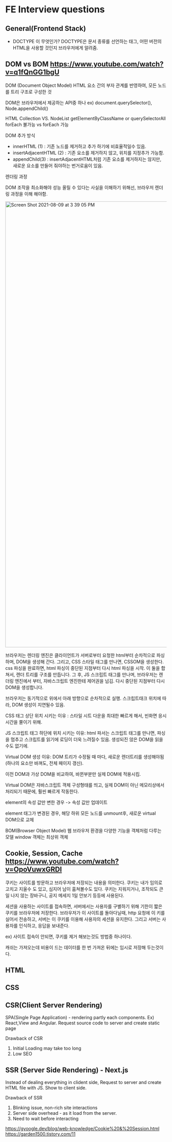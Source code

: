 # FE Interview questions

## General(Frontend Stack)

- DOCTYPE 이 무엇인가?
  DOCTYPE은 문서 종류를 선언하는 태그, 어떤 버전의 HTML을 사용할 것인지 브라우저에게 알려줌. <!DOCTYPE html>

## DOM vs BOM <https://www.youtube.com/watch?v=q1fQnGG1bgU>

DOM (Document Object Model)
HTML 요소 간의 부자 관계를 반영하여, 모든 노드를 트리 구조로 구성한 것

DOM은 브라우저에서 제공하는 API중 하나
ex) document.querySelector(), Node.appendChild()

HTML Collection VS. NodeList
getElementByClassName or querySelectorAll
forEach 불가능 vs forEach 가능

DOM 추가 방식

- innerHTML (1) : 기존 노드를 제거하고 추가 하기에 비효율적일수 있음.
- insertAdjacentHTML (2) : 기존 요소를 제거하지 않고, 위치를 지정추가 가능함.
- appendChild(3) : insertAdjacentHTML처럼 기존 요소를 제거하지는 않지만, 새로운 요소를 만들어 줘야하는 번거로움이 있음.

렌더링 과정

DOM 조작을 최소화해야 성능 올릴 수 있다는 사실을 이해하기 위해선, 브라우저 렌더링 과정을 이해 해야함.

<img width="1389" alt="Screen Shot 2021-08-09 at 3 39 05 PM" src="https://user-images.githubusercontent.com/40842018/128668449-86210b5d-e2ba-4289-9bb9-254eca7f77e1.png">

브라우저는 렌더링 엔진은 클라이언트가 서버로부터 요청한 html부터 순차적으로 파싱하며, DOM을 생성해 간다.
그리고, CSS 스타일 태그를 만나면, CSSOM을 생성한다.
css 파싱을 완료하면, html 파싱이 중단된 지점부터 다시 html 파싱을 시작.
이 둘을 합쳐서, 렌더 트리를 구조를 만듭니다.
그 후, JS 스크립트 태그를 만나며, 브라우저는 렌더링 엔진에서 부터, 자바스크립트 엔진한테 제어권을 넘김.
다시 중단된 지점부터 다시 DOM을 생성합니다.

브라우저는 동기적으로 위에서 아래 방향으로 순차적으로 실행. 스크립트태크 위치에 따라, DOM 생성이 지연될수 있음.

CSS 태그 상단 위치 시키는 이유 : 스타일 시트 다운을 최대한 빠르게 해서, 빈화면 응시 시간을 쭐이기 위해.

JS 스크립트 태그 하단에 위치 시키는 이유: html 파서는 스크립트 태그를 만나면, 파싱을 멈추고 스크립트를 읽기에 로딩이 더욱 느려질수 있음.
생성되진 않은 DOM을 읽을수도 없기에.

Virtual DOM
생성 이유: DOM 트리가 수정될 때 마다, 새로운 렌더트리를 생성해야됨(하나의 요소만 바껴도, 전체 페이지 갱신).

이전 DOM과 가상 DOM을 비교하여, 바뀐부분만 실제 DOM에 적용시킴.

Virtual DOM은 자바스크립트 객체 구성형태를 띄고, 실제 DOM이 아닌 메모리상에서 처리되기 때문에, 훨씬 빠르게 작동한다.

element의 속성 값만 변한 경우 -> 속성 값만 업데이트

element 태그가 변경된 경우, 해당 하위 모든 노드를 unmount후, 새로운 virtual DOM으로 교체

BOM(Browser Object Model)
웹 브라우저 환경을 다양한 기능을 객체처럼 다루는 모델
window 객체는 최상위 객체

## Cookie, Session, Cache <https://www.youtube.com/watch?v=OpoVuwxGRDI>

쿠키는 사이트를 방문하고 브라우저에 저장되는 내용을 의미한다.
쿠키는 내가 임의로 고치고 지울수 도 있고, 심지어 남이 훔쳐볼수도 있다.
쿠키는 지워지거나, 조작되도 큰일 나지 않는 장바구니, 공지 메세지 1일 안보기 등등에 사용된다.

세션을 사용하는 사이트를 접속하면, 서버에서는 사용자를 구별하기 위해 기한이 짧은 쿠키를 브라우저에 저장한다.
브라우저가 이 사이트를 돌아다닐때, http 요청에 이 키를 실어서 전송하고, 서버는 이 쿠키를 이용해 사용자의 세션을 유지한다.
그리고 서버는 사용자를 인식하고, 응답을 보내준다.

ex) 사이트 접속이 안되면, 쿠키를 제거 해보는것도 방법중 하나이다.

캐쉬는 가져오는데 비용이 드는 데이터를 한 번 가져온 뒤에는 임시로 저장해 두는것이다.

## HTML

## CSS

## CSR(Client Server Rendering)

SPA(Single Page Application) - rendering partly each components. Ex) React,View and Angular.
Request source code to server and create static page

Drawback of CSR

1. Initial Loading may take too long
2. Low SEO

## SSR (Server Side Rendering) - Next.js

Instead of dealing everything in clident side, Request to server and create HTML file with JS.
Show to client side.

Drawback of SSR

1. Blinking issue, non-rich site interactions
2. Server side overhead - as it load from the server.
3. Need to wait before interacting

<https://gyoogle.dev/blog/web-knowledge/Cookie%20&%20Session.html>
<https://garden1500.tistory.com/11>
